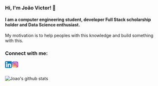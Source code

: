 ### Hi, I'm João Victor! 👋
#### I am a computer engineering student, developer Full Stack scholarship holder and Data Science enthusiast.
My motivation is to help peoples with this knowledge and build something with this.

### Connect with me:

[<img align="left"  width="22px" src="https://github.com/joaocarvoli/joaocarvoli/blob/main/logo/174857.png" />][linkedin]
[<img align="left" alt="joaocarvoli | Instagram" width="22px" src="https://github.com/joaocarvoli/joaocarvoli/blob/main/logo/580b57fcd9996e24bc43c521.png" />][instagram]
<br />
<br />

![Joao's github stats](https://github-readme-stats.vercel.app/api?username=joaocarvoli)

[instagram]: https://www.instagram.com/joaocarvoli/
[linkedin]: https://www.linkedin.com/in/joaocarvoli/
